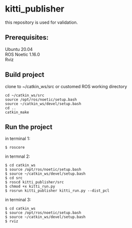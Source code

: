 # kitti_publisher

this repository is used for validation.

## Prerequisites:
Ubuntu 20.04 <br>
ROS Noetic 1.16.0 <br>
Rviz

## Build project
clone to ~/catkin_ws/src or customed ROS working directory
```
cd ~/catkin_ws/src
source /opt/ros/noetic/setup.bash
source ~/catkin_ws/devel/setup.bash
cd ..
catkin_make
```

## Run the project
in terminal 1:
```
$ roscore
```

in termnal 2:
```
$ cd catkin_ws
$ source /opt/ros/noetic/setup.bash
$ source ~/catkin_ws/devel/setup.bash
$ cd src
$ roscd kitti_publisher/src
$ chmod +x kitti_run.py
$ rosrun kitti_publisher kitti_run.py --dist_pcl
```

in terminal 3:
```
$ cd catkin_ws
$ source /opt/ros/noetic/setup.bash
$ source ~/catkin_ws/devel/setup.bash
$ rviz
```
